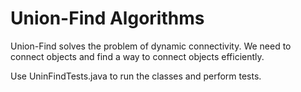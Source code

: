 Union-Find Algorithms
==========================

Union-Find solves the problem of dynamic connectivity. We need to connect objects
and find a way to connect objects efficiently.

Use UninFindTests.java to run the classes and perform tests.
